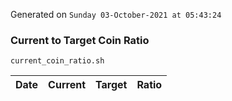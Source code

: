 Generated on `Sunday 03-October-2021 at 05:43:24`

### Current to Target Coin Ratio
`current_coin_ratio.sh`

Date|Current|Target|Ratio
---|---|---|---
